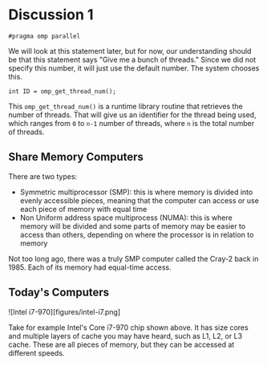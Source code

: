 # Discussion 1

```
#pragma omp parallel
```

We will look at this statement later, but for now, our understanding should be
that this statement says "Give me a bunch of threads." Since we did not specify
this number, it will just use the default number. The system chooses this.

```
int ID = omp_get_thread_num();
```

This `omp_get_thread_num()` is a runtime library routine that retrieves the
number of threads. That will give us an identifier for the thread being used,
which ranges from `0` to `n-1` number of threads, where `n` is the total number
of threads.

## Share Memory Computers

There are two types:

- Symmetric multiprocessor (SMP): this is where memory is divided into evenly
  accessible pieces, meaning that the computer can access or use each piece of
  memory with equal time
- Non Uniform address space multiprocess (NUMA): this is where memory will be
  divided and some parts of memory may be easier to access than others,
  depending on where the processor is in relation to memory

Not too long ago, there was a truly SMP computer called the Cray-2 back in
1985. Each of its memory had equal-time access.

## Today's Computers

![Intel i7-970][figures/intel-i7.png]

Take for example Intel's Core i7-970 chip shown above. It has size cores and
multiple layers of cache you may have heard, such as L1, L2, or L3 cache. These
are all pieces of memory, but they can be accessed at different speeds.
